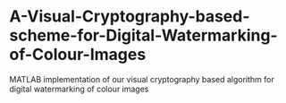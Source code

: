 A-Visual-Cryptography-based-scheme-for-Digital-Watermarking-of-Colour-Images
============================================================================

 MATLAB implementation of our visual cryptography based algorithm for digital watermarking of colour images
